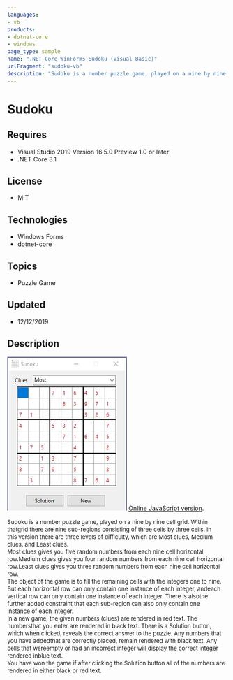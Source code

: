 ```yaml
---
languages:
- vb
products:
- dotnet-core
- windows
page_type: sample
name: ".NET Core WinForms Sudoku (Visual Basic)"
urlFragment: "sudoku-vb"
description: "Sudoku is a number puzzle game, played on a nine by nine cell grid"
---
```

# Sudoku

## Requires

- Visual Studio 2019 Version 16.5.0 Preview 1.0 or later
- .NET Core 3.1

## License
- MIT

## Technologies
  - Windows Forms
  - dotnet-core

## Topics
- Puzzle Game

## Updated
- 12/12/2019

## Description

![Sudoku image](Sudoku-VB.jpg)
[Online JavaScript version](http://www.scproject.biz/sudoku.php).
<p><span style="font-size:small">Sudoku is a number puzzle game, played on a nine by nine cell grid. Within thatgrid there are nine sub-regions consisting of three cells by three cells. In this&nbsp;version there are three levels of difficulty, which are Most
 clues, Medium clues,&nbsp;and Least clues.</span><br>
<span style="font-size:small">Most clues gives you five random numbers from each nine cell horizontal row.Medium clues gives you four random numbers from each nine cell horizontal row.Least clues gives you three random numbers from each nine cell horizontal
 row.</span><br>
<span style="font-size:small">The object of the game is to fill the remaining cells with the integers one to&nbsp;nine. But each horizontal row can only contain one instance of each integer, andeach vertical row can only contain one instance of each integer.
 There is alsothe further added constraint that each sub-region can also only contain one instance&nbsp;of each integer.</span><br>
<span style="font-size:small">In a new game, the given numbers (clues) are rendered in red text. The numbersthat you enter are rendered in black text. There is a Solution button, which when&nbsp;clicked, reveals the correct answer to the puzzle. Any numbers
 that you have addedthat are correctly placed, remain rendered with black text. Any cells that wereempty or had an incorrect integer will display the correct integer rendered inblue text.</span><br>
<span style="font-size:small">You have won the game if after clicking the Solution button all of the numbers&nbsp;are rendered in either black or red text.</span></p>
